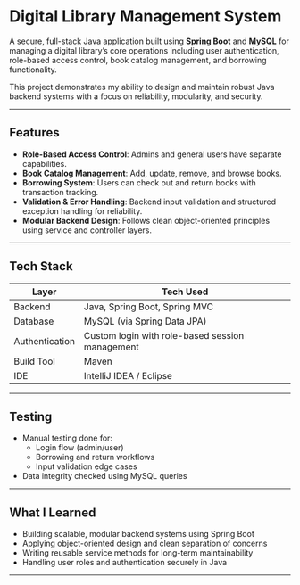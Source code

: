 # Digital Library Management System

A secure, full-stack Java application built using **Spring Boot** and **MySQL** for managing a digital library’s core operations including user authentication, role-based access control, book catalog management, and borrowing functionality.

This project demonstrates my ability to design and maintain robust Java backend systems with a focus on reliability, modularity, and security.

---

## Features

-  **Role-Based Access Control**: Admins and general users have separate capabilities.
-  **Book Catalog Management**: Add, update, remove, and browse books.
-  **Borrowing System**: Users can check out and return books with transaction tracking.
-  **Validation & Error Handling**: Backend input validation and structured exception handling for reliability.
-  **Modular Backend Design**: Follows clean object-oriented principles using service and controller layers.

---

##  Tech Stack

| Layer        | Tech Used                  |
|--------------|----------------------------|
| Backend      | Java, Spring Boot, Spring MVC |
| Database     | MySQL (via Spring Data JPA) |
| Authentication | Custom login with role-based session management |
| Build Tool   | Maven                      |
| IDE          | IntelliJ IDEA / Eclipse    |

---

##  Testing

- Manual testing done for:
  - Login flow (admin/user)
  - Borrowing and return workflows
  - Input validation edge cases
- Data integrity checked using MySQL queries

---

##  What I Learned

- Building scalable, modular backend systems using Spring Boot
- Applying object-oriented design and clean separation of concerns
- Writing reusable service methods for long-term maintainability
- Handling user roles and authentication securely in Java

---


